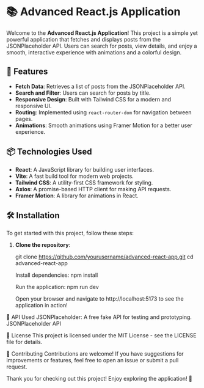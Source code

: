 # 📚 Advanced React.js Application

Welcome to the **Advanced React.js Application**! This project is a simple yet powerful application that fetches and displays posts from the JSONPlaceholder API. Users can search for posts, view details, and enjoy a smooth, interactive experience with animations and a colorful design.

## 🚀 Features

- **Fetch Data**: Retrieves a list of posts from the JSONPlaceholder API.
- **Search and Filter**: Users can search for posts by title.
- **Responsive Design**: Built with Tailwind CSS for a modern and responsive UI.
- **Routing**: Implemented using `react-router-dom` for navigation between pages.
- **Animations**: Smooth animations using Framer Motion for a better user experience.

## 📦 Technologies Used

- **React**: A JavaScript library for building user interfaces.
- **Vite**: A fast build tool for modern web projects.
- **Tailwind CSS**: A utility-first CSS framework for styling.
- **Axios**: A promise-based HTTP client for making API requests.
- **Framer Motion**: A library for animations in React.

## 🛠️ Installation

To get started with this project, follow these steps:

1. **Clone the repository**:

   git clone https://github.com/yourusername/advanced-react-app.git
   cd advanced-react-app

   Install dependencies:
   npm install

   Run the application:
   npm run dev

   Open your browser and navigate to http://localhost:5173 to see the application in action!

🔗 API Used
JSONPlaceholder: A free fake API for testing and prototyping. JSONPlaceholder API

📄 License
This project is licensed under the MIT License - see the LICENSE file for details.

🤝 Contributing
Contributions are welcome! If you have suggestions for improvements or features, feel free to open an issue or submit a pull request.

Thank you for checking out this project! Enjoy exploring the application! 🎉
